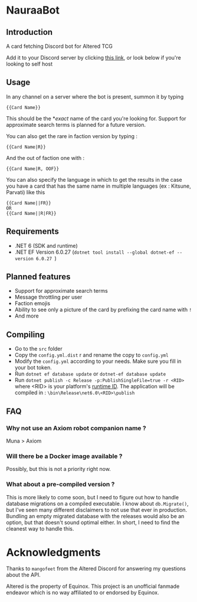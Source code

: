 # NauraaBot

## Introduction

A card fetching Discord bot for Altered TCG

Add it to your Discord server by clicking [this link](https://discord.com/oauth2/authorize?client_id=1214980379216318606&permissions=824633838592&scope=bot), or look below if you're looking to self host

## Usage

In any channel on a server where the bot is present, summon it by typing

```
{{Card Name}}
```

This should be the **exact* name of the card you're looking for. Support for approximate search terms is planned for a future version.

You can also get the rare in faction version by typing :

```
{{Card Name|R}}
``` 

And the out of faction one with :

```
{{Card Name|R, OOF}}
```

You can also specify the language in which to get the results in the case you have a card that has the same name in multiple languages (ex : Kitsune, Parvati) like this
```
{{Card Name||FR}}
OR
{{Card Name||R|FR}}
```

## Requirements

- .NET 6 (SDK and runtime)
- .NET EF Version 6.0.27 (`dotnet tool install --global dotnet-ef --version 6.0.27 `)

## Planned features

- Support for approximate search terms
- Message throttling per user
- Faction emojis
- Ability to see only a picture of the card by prefixing the card name with `!`
- And more

## Compiling

- Go to the `src` folder
- Copy the `config.yml.dist` r and rename the copy to `config.yml`
- Modify the `config.yml` according to your needs. Make sure you fill in your bot token.
- Run `dotnet ef database update` or `dotnet-ef database update`
- Run `dotnet publish -c Release -p:PublishSingleFile=true -r <RID>` where \<RID\> is your platform's [runtime ID](https://learn.microsoft.com/en-us/dotnet/core/rid-catalog). The application will be compiled in : `\bin\Release\net6.0\<RID>\publish`

## FAQ

### Why not use an Axiom robot companion name ?

Muna > Axiom

### Will there be a Docker image available ?

Possibly, but this is not a priority right now.

### What about a pre-compiled version ?

This is more likely to come soon, but I need to figure out how to handle database migrations on a compiled executable. I know about `db.Migrate()`, but I've seen many different disclaimers to not use that ever in production. Bundling an empty migrated database with the releases would also be an option, but that doesn't sound optimal either. In short, I need to find the cleanest way to handle this.

# Acknowledgments

Thanks to `mangofeet` from the Altered Discord for answering my questions about the API.

Altered is the property of Equinox. This project is an unofficial fanmade endeavor which is no way affiliated to or endorsed by Equinox.
